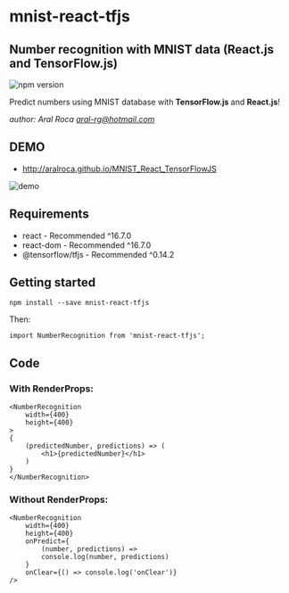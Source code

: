 # mnist-react-tfjs 
## Number recognition with MNIST data (React.js and TensorFlow.js)

![npm version](https://img.shields.io/badge/npm-v0.1.0-blue.svg) 

Predict numbers using MNIST database with **TensorFlow.js** and **React.js**!

*author: Aral Roca <aral-rg@hotmail.com>*

## DEMO

* http://aralroca.github.io/MNIST_React_TensorFlowJS

![demo](https://aralroca.github.io/MNIST_React_TensorFlowJS/assets/behavior.gif)


## Requirements

* react - Recommended ^16.7.0
* react-dom - Recommended ^16.7.0
* @tensorflow/tfjs - Recommended ^0.14.2

## Getting started

```
npm install --save mnist-react-tfjs
```

Then:

```
import NumberRecognition from 'mnist-react-tfjs';
```

## Code

### With RenderProps:

````
<NumberRecognition
    width={400}
    height={400}
>
{
    (predictedNumber, predictions) => (
        <h1>{predictedNumber}</h1>
    )
}
</NumberRecognition>
````

### Without RenderProps:

````
<NumberRecognition
    width={400}
    height={400}
    onPredict={
        (number, predictions) => 
        console.log(number, predictions)
    }
    onClear={() => console.log('onClear')}
/>
````
